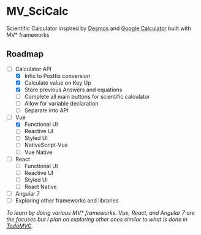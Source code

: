 # MV_SciCalc
Scientific Calculator inspired by [Desmos](https://www.desmos.com/scientific) and [Google Calculator](https://www.google.com/search?q=calculator) built with MV* frameworks

## Roadmap
* [ ] Calculator API
  * [x] Infix to Postfix conversion
  * [x] Calculate value on Key Up
  * [x] Store previous Answers and equations
  * [ ] Complete all main buttons for scientific calculator
  * [ ] Allow for variable declaration
  * [ ] Separate into API
* [ ] Vue
  * [x] Functional UI
  * [ ] Reactive UI
  * [ ] Styled UI
  * [ ] NativeScript-Vue
  * [ ] Vue Native
* [ ] React
  * [ ] Functional UI
  * [ ] Reactive UI
  * [ ] Styled UI
  * [ ] React Native
* [ ] Angular 7
* [ ] Exploring other frameworks and libraries

_To learn by doing various MV* frameworks. Vue, React, and Angular 7 are the focuses but I plan on exploring other ones similar to what is done in [TodoMVC](https://github.com/tastejs/todomvc)._
